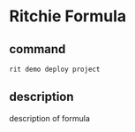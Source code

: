# Ritchie Formula

## command

```bash
rit demo deploy project
```

## description

description of formula
